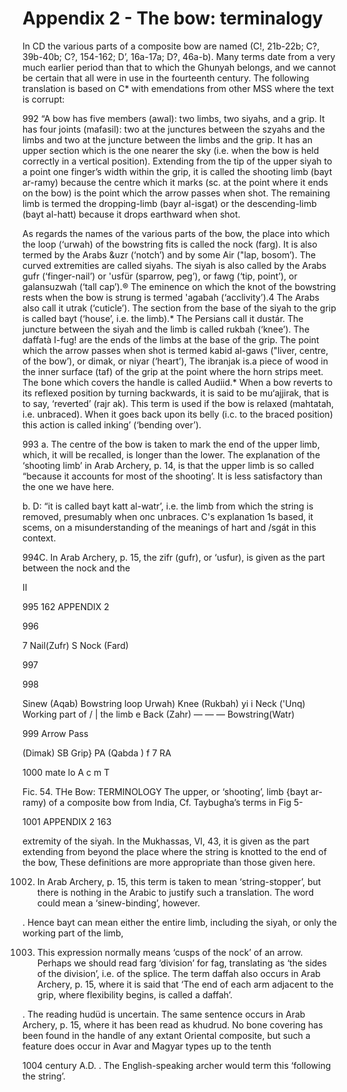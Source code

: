 # Appendix 2 - The bow: terminalogy

In CD the various parts of a composite bow are named (C!, 21b-22b; C?, 39b-40b; C?, 154-162; D’, 16a-17a; D?, 46a-b). Many terms date from a very much earlier period than that to which the Ghunyah belongs, and we cannot be certain that all were in use in the fourteenth century. The following translation is based on C* with emendations from other MSS where the text is corrupt:

992 “A bow has five members (awal): two limbs, two siyahs, and a grip. It has four joints (mafasil): two at the junctures between the szyahs and the limbs and two at the juncture between the limbs and the grip. It has an upper section which is the one nearer the sky (i.e. when the bow is held correctly in a vertical position). Extending from the tip of the upper siyah to a point one finger’s width within the grip, it is called the shooting limb (bayt ar-ramy) because the centre which it marks (sc. at the point where it ends on the bow) is the point which the arrow passes when shot. The remaining limb is termed the dropping-limb (bayr al-isgat) or the descending-limb (bayt al-hatt) because it drops earthward when shot.

As regards the names of the various parts of the bow, the place into which the loop (‘urwah) of the bowstring fits is called the nock (farg). It is also termed by the Arabs &uzr (‘notch’) and by some Air ("lap, bosom’). The curved extremities are called siyahs. The siyah is also called by the Arabs gufr (‘finger-nail’) or 'usfür (sparrow, peg’), or fawg (‘tip, point’), or galansuzwah (‘tall cap’).® The eminence on which the knot of the bowstring rests when the bow is strung is termed 'agabah (‘acclivity’).4 The Arabs also call it utrak (‘cuticle’). The section from the base of the siyah to the grip is called bayt (‘house’, i.e. the limb).* The Persians call it dustár. The juncture between the siyah and the limb is called rukbah (‘knee’). The daffatà I-fug! are the ends of the limbs at the base of the grip. The point which the arrow passes when shot is termed kabid al-gaws ("liver, centre, of the bow’), or dimak, or niyar (‘heart’), The ibranjak is.a piece of wood in the inner surface (taf) of the grip at the point where the horn strips meet. The bone which covers the handle is called Audiid.* When a bow reverts to its reflexed position by turning backwards, it is said to be mu‘ajjirak, that is to say, ‘reverted’ (rajr ak). This term is used if the bow is relaxed (mahtatah, i.e. unbraced). When it goes back upon its belly (i.c. to the braced position) this action is called inking’ (‘bending over’).

993 a. The centre of the bow is taken to mark the end of the upper limb, which, it will be recalled, is longer than the lower. The explanation of the ‘shooting limb’ in Arab Archery, p. 14, is that the upper limb is so called “because it accounts for most of the shooting’. It is less satisfactory than the one we have here.

b. D: “it is called bayt katt al-watr’, i.e. the limb from which the string is removed, presumably when onc unbraces. C's explanation 1s based, it scems, on a misunderstanding of the meanings of hart and /sgát in this context.

994C. In Arab Archery, p. 15, the zifr (gufr), or ‘usfur), is given as the part between the nock and the


II

995 162 APPENDIX 2



996


7 Nail(Zufr) S Nock (Fard)

997



998

Sinew (Aqab) Bowstring loop Urwah) Knee (Rukbah) yi i Neck ('Unq) Working part of / | the limb e Back (Zahr) — — — Bowstring(Watr)

999 Arrow Pass


(Dimak) SB Grip} PA (Qabda ) f 7 RA

1000 mate lo A c m T


Fic. 54. THe Bow: TERMINOLOGY The upper, or ‘shooting’, limb {bayt ar-ramy) of a composite bow from India, Cf. Taybugha’s terms in Fig 5-

1001 APPENDIX 2 163


extremity of the siyah. In the Mukhassas, VI, 43, it is given as the part extending from beyond the place where the string is knotted to the end of the bow, These definitions are more appropriate than those given here.

1002. In Arab Archery, p. 15, this term is taken to mean ‘string-stopper’, but there is nothing in the Arabic to justify such a translation. The word could mean a ‘sinew-binding’, however.

. Hence bayt can mean either the entire limb, including the siyah, or only the working part of the limb,

1003. This expression normally means ‘cusps of the nock’ of an arrow. Perhaps we should read farg ‘division’ for fag, translating as ‘the sides of the division’, i.e. of the splice. The term daffah also occurs in Arab Archery, p. 15, where it is said that ‘The end of each arm adjacent to the grip, where flexibility begins, is called a daffah’.

. The reading hudüd is uncertain. The same sentence occurs in Arab Archery, p. 15, where it has been read as khudrud. No bone covering has been found in the handle of any extant Oriental composite, but such a feature does occur in Avar and Magyar types up to the tenth

1004 century A.D.  . The English-speaking archer would term this ‘following the string’.
